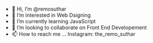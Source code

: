 - 👋 Hi, I’m @remosuthar
- 👀 I’m interested in Web Dsigning
- 🌱 I’m currently learning JavaScript
- 💞️ I’m looking to collaborate on Front End Developement
- 📫 How to reach me ...
Instagram: the_remo_suthar
<!---
remosuthar/remosuthar is a ✨ special ✨ repository because its `README.md` (this file) appears on your GitHub profile.
You can click the Preview link to take a look at your changes.
--->
